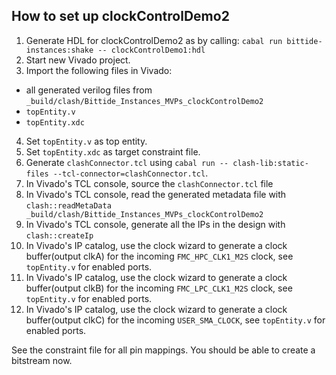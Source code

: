 <!--
SPDX-FileCopyrightText: 2022-2023 Google LLC

SPDX-License-Identifier: Apache-2.0
-->
## How to set up clockControlDemo2
1. Generate HDL for clockControlDemo2 as by calling: `cabal run bittide-instances:shake -- clockControlDemo1:hdl`
2. Start new Vivado project.
3. Import the following files in Vivado:
  * all generated verilog files from `_build/clash/Bittide_Instances_MVPs_clockControlDemo2`
  * `topEntity.v`
  * `topEntity.xdc`
4. Set `topEntity.v` as top entity.
5. Set `topEntity.xdc` as target constraint file.
6. Generate `clashConnector.tcl` using `cabal run -- clash-lib:static-files --tcl-connector=clashConnector.tcl`.
7. In Vivado's TCL console, source the `clashConnector.tcl` file
8. In Vivado's TCL console, read the generated metadata file with `clash::readMetaData _build/clash/Bittide_Instances_MVPs_clockControlDemo2`
9. In Vivado's TCL console, generate all the IPs in the design with `clash::createIp`
10. In Vivado's IP catalog, use the clock wizard to generate a clock buffer(output clkA) for the incoming `FMC_HPC_CLK1_M2S` clock, see `topEntity.v` for enabled ports.
11. In Vivado's IP catalog, use the clock wizard to generate a clock buffer(output clkB) for the incoming `FMC_LPC_CLK1_M2S` clock, see `topEntity.v` for enabled ports.
12. In Vivado's IP catalog, use the clock wizard to generate a clock buffer(output clkC) for the incoming `USER_SMA_CLOCK`, see `topEntity.v` for enabled ports.

See the constraint file for all pin mappings.
You should be able to create a bitstream now.
